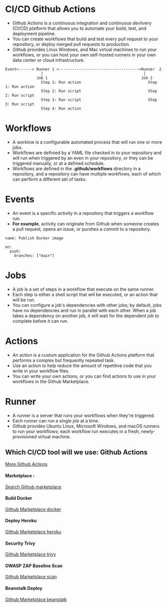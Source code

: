 # CI/CD Github Actions

- Github Actions is a continuous integration and continuous devlivery (CI/CD) platform that allows you to automate your build, test, and deployment pipeline.
- You can create workflows that build and test every pull request to your repository, or deploy merged pull requests to production.
- Github provides Linux Windows, and Mac virtual machines to run your workflows, or you can host your own self-hosted runners in your own data center or cloud infrastructure.

```shell
Event<------> Runner 1 <------------------------------------>Runner  2
                |                                             |
              Job 1                                          Job 2
                Step 1: Run action                              Step 1: Run action
                Step 2: Run script                              Step 2: Run script
                Step 3: Run script                              Step 3: Run script
                Step 4: Run action
```

# Workflows

- A worklow is a configurable automated process that will run one or more jobs.
- Workflows are definied by a YAML file checked in to your repository and will run when triggered by an even in your repository, or they can be triggered manually, or at a defined schedule.
- Workflows are defined in the **.github/workflows** directory in a repository, and a repository can have multiple workflows, each of which can perform a different set of tasks.

# Events

- An event is a specific activity in a repository that triggers a workflow run.
- **For example**, activity can originate from Github when someone creates a pull request, opens an issue, or purshes a commit to a repository.

```shell
name: Publish Docker image

on:
  push:
    branches: ["main"]
```

# Jobs

- A job is a set of steps in a workflow that execute on the same runner.
- Each step is either a shell script that will be executed, or an action that will be run.
- You can configure a job's dependencies with other jobs; by default, jobs have no dependencies and run in parallel with each other. When a job takes a dependency on another job, it will wait for the dependent job to complete before it can run.

# Actions

- An action is a custum application for the Github Actions platform that performs a complex but frequently repeated task.
- Use an action to help reduce the amount of repetitive code that you write in your workflow files.
- You can write your own actions, or you can find actions to use in your workflows in the Github Marketplace.

# Runner

- A runner is a server that runs your workflows when they're triggered.
- Each runner can run a single job at a time.
- Github provides Ubuntu Linux, Microsoft Windows, and macOS runners to run your workflows; each workflow run executes in a fresh, newly-provisioned virtual machine.

## Which CI/CD tool will we use: Github Actions

[More Github Actions](https://github.com/features/actions)

#### Marketplace :

[Search Github marketplace](https://github.com/marketplace?type=)

#### Build Docker

[Github Marketplace docker](https://github.com/marketplace/actions/build-and-push-docker-images)

#### Deploy Heroku

[Github Marketplace heroku](https://github.com/marketplace/actions/deploy-to-heroku)

#### Security Trivy

[Github Marketplace trivy](https://github.com/marketplace/actions/aqua-security-trivy)

#### OWASP ZAP Baseline Scan

[Github Marketplace scan](https://github.com/marketplace/actions/owasp-zap-baseline-scan)

#### Beanstalk Deploy

[Github Marketplace beanstalk](https://github.com/marketplace/actions/beanstalk-deploy)
